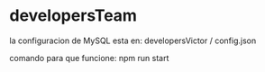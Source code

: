 # developersTeam

la configuracion de MySQL esta en: developersVictor / config.json

comando para que funcione: npm run start
